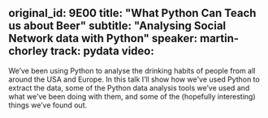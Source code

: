 original_id: 9E00
title: "What Python Can Teach us about Beer"
subtitle: "Analysing Social Network data with Python"
speaker: martin-chorley
track: pydata
video:
---
We’ve been using Python to analyse the drinking habits of people from all around the USA and Europe. In this talk I’ll show how we've used Python to extract the data, some of the Python data analysis tools we’ve used and what we’ve been doing with them, and some of the (hopefully interesting) things we’ve found out.